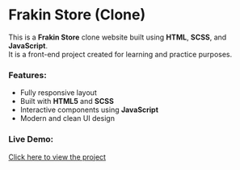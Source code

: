 # Frakin Store (Clone)

This is a **Frakin Store** clone website built using **HTML**, **SCSS**, and **JavaScript**.  
It is a front-end project created for learning and practice purposes.

### Features:
- Fully responsive layout
- Built with **HTML5** and **SCSS**
- Interactive components using **JavaScript**
- Modern and clean UI design

### Live Demo:
[Click here to view the project](https://razacodedev.github.io/frakinstore/)
